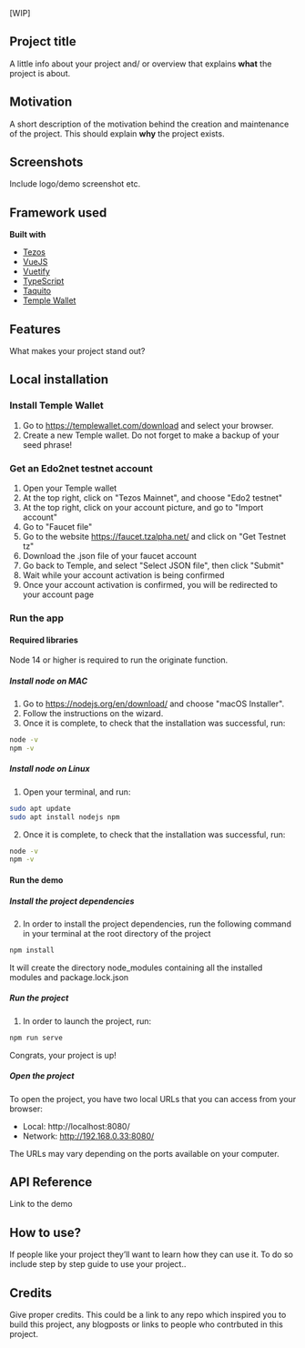 [WIP]
## Project title
A little info about your project and/ or overview that explains **what** the project is about.

## Motivation
A short description of the motivation behind the creation and maintenance of the project. This should explain **why** the project exists.
 
## Screenshots
Include logo/demo screenshot etc.

## Framework used
<b>Built with</b>
- [Tezos](https://tezos.com/)
- [VueJS](https://vuejs.org/)
- [Vuetify](https://vuejs.org/)
- [TypeScript](https://www.typescriptlang.org/)
- [Taquito](https://tezostaquito.io/)
- [Temple Wallet](https://templewallet.com/)

## Features
What makes your project stand out?

## Local installation
### Install Temple Wallet
1. Go to https://templewallet.com/download and select your browser.
2. Create a new Temple wallet. Do not forget to make a backup of your seed phrase!

### Get an Edo2net testnet account
1. Open your Temple wallet
3. At the top right, click on "Tezos Mainnet", and choose "Edo2 testnet"
4. At the top right, click on your account picture, and go to "Import account"
5. Go to "Faucet file"
6. Go to the website https://faucet.tzalpha.net/ and click on "Get Testnet tz"
7. Download the .json file of your faucet account
8. Go back to Temple, and select "Select JSON file", then click "Submit"
9. Wait while your account activation is being confirmed
10. Once your account activation is confirmed, you will be redirected to your account page

### Run the app
#### Required libraries
Node 14 or higher is required to run the originate function.
##### Install node on MAC
1. Go to https://nodejs.org/en/download/ and choose "macOS Installer".
2. Follow the instructions on the wizard. 
3. Once it is complete, to check that the installation was successful, run:

``` bash 
node -v
npm -v
```
##### Install node on Linux
1. Open your terminal, and run:
``` bash 
sudo apt update
sudo apt install nodejs npm
```
2. Once it is complete, to check that the installation was successful, run:
``` bash 
node -v
npm -v
```
#### Run the demo
##### Install the project dependencies
2. In order to install the project dependencies, run the following command in your terminal at the root directory of the project
``` bash 
npm install
```
It will create the directory node_modules  containing all the installed modules and package.lock.json 

##### Run the project
1. In order to launch the project, run:
``` bash 
npm run serve
```
Congrats, your project is up!

##### Open the project
To open the project, you have two local URLs that you can access from your browser:
- Local:   http://localhost:8080/ 
- Network: http://192.168.0.33:8080/

The URLs may vary depending on the ports available on your computer.

## API Reference
Link to the demo

## How to use?
If people like your project they’ll want to learn how they can use it. To do so include step by step guide to use your project..

## Credits
Give proper credits. This could be a link to any repo which inspired you to build this project, any blogposts or links to people who contrbuted in this project. 
